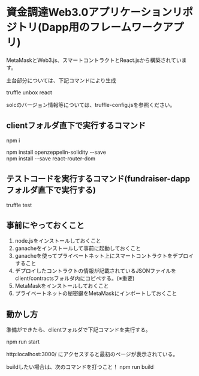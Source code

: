 # 資金調達Web3.0アプリケーションリポジトリ(Dapp用のフレームワークアプリ)

MetaMaskとWeb3.js、スマートコントラクトとReact.jsから構築されています。

土台部分については、下記コマンドにより生成

 truffle unbox react
 
solcのバージョン情報等については、truffle-config.jsを参照ください。

## clientフォルダ直下で実行するコマンド
npm i  

npm install openzeppelin-solidity --save  
npm install --save react-router-dom

## テストコードを実行するコマンド(fundraiser-dappフォルダ直下で実行する)

truffle test

## 事前にやっておくこと

1. node.jsをインストールしておくこと  
2. ganacheをインストールして事前に起動しておくこと  
3. ganacheを使ってプライベートネット上にスマートコントラクトをデプロイすること  
4. デプロイしたコントラクトの情報が記載されているJSONファイルをclient/contractsフォルダ内にコピペする。(※重要)  
5. MetaMaskをインストールしておくこと  
6. プライベートネットの秘密鍵をMetaMaskにインポートしておくこと  

## 動かし方

準備ができたら、clientフォルダで下記コマンドを実行する。

npm run start  

http:localhost:3000/ にアクセスすると最初のページが表示されている。  

buildしたい場合は、次のコマンドを打つこと！ npm run build 
